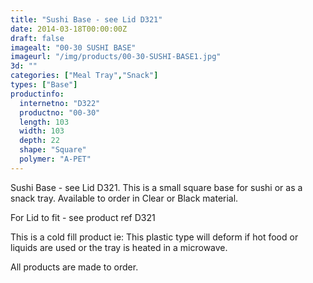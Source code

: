 ```yaml
---
title: "Sushi Base - see Lid D321"
date: 2014-03-18T00:00:00Z
draft: false
imagealt: "00-30 SUSHI BASE"
imageurl: "/img/products/00-30-SUSHI-BASE1.jpg"
3d: ""
categories: ["Meal Tray","Snack"]
types: ["Base"]
productinfo:
  internetno: "D322"
  productno: "00-30"
  length: 103
  width: 103
  depth: 22
  shape: "Square"
  polymer: "A-PET"
---
```

Sushi Base - see Lid D321. This is a small square base for sushi or as a snack tray. Available to order in Clear or Black material.

For Lid to fit - see product ref D321

This is a cold fill product ie: This plastic type will deform if hot food or liquids are used or the tray is heated in a microwave.

All products are made to order.